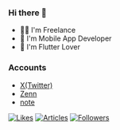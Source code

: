 ### Hi there 👋
- 🧑‍💻 I'm Freelance
- 📱 I'm Mobile App Developer
- 💙 I'm Flutter Lover

### Accounts
- [X(Twitter)](https://x.com/mamushi_journey)
- [Zenn](https://zenn.dev/mamushi)
- [note](https://note.com/mamushi_journey)

[![Likes](https://badgen.org/img/zenn/tsuruo/likes?style=for-the-badge)](https://zenn.dev/mamushi)
[![Articles](https://badgen.org/img/zenn/tsuruo/articles?style=for-the-badge)](https://zenn.dev/mamushi)
[![Followers](https://badgen.org/img/zenn/tsuruo/followers?style=for-the-badge)](https://zenn.dev/mamushi)
